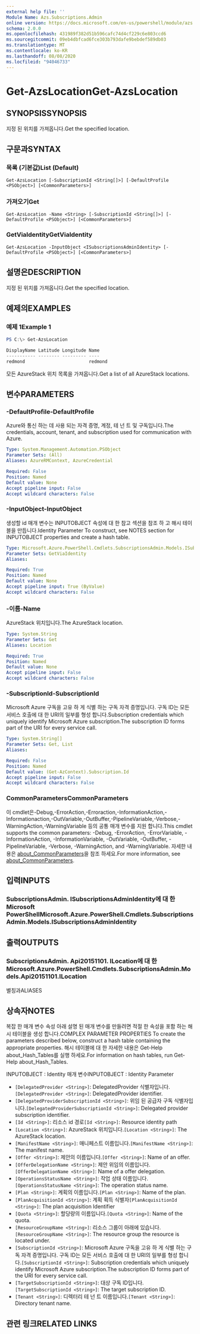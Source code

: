 ```yaml
---
external help file: ''
Module Name: Azs.Subscriptions.Admin
online version: https://docs.microsoft.com/en-us/powershell/module/azs.subscriptions.admin/get-azslocation
schema: 2.0.0
ms.openlocfilehash: 431989f382d51b596cafc74d4cf229c6e803ccd6
ms.sourcegitcommit: 09eb4dbfcad6fce303b793dafe9bebdef589db03
ms.translationtype: MT
ms.contentlocale: ko-KR
ms.lasthandoff: 08/08/2020
ms.locfileid: "94046733"
---
```

# <span data-ttu-id="a9705-101">Get-AzsLocation</span><span class="sxs-lookup"><span data-stu-id="a9705-101">Get-AzsLocation</span></span>

## <span data-ttu-id="a9705-102">SYNOPSIS</span><span class="sxs-lookup"><span data-stu-id="a9705-102">SYNOPSIS</span></span>
<span data-ttu-id="a9705-103">지정 된 위치를 가져옵니다.</span><span class="sxs-lookup"><span data-stu-id="a9705-103">Get the specified location.</span></span>

## <span data-ttu-id="a9705-104">구문과</span><span class="sxs-lookup"><span data-stu-id="a9705-104">SYNTAX</span></span>

### <span data-ttu-id="a9705-105">목록 (기본값)</span><span class="sxs-lookup"><span data-stu-id="a9705-105">List (Default)</span></span>
```
Get-AzsLocation [-SubscriptionId <String[]>] [-DefaultProfile <PSObject>] [<CommonParameters>]
```

### <span data-ttu-id="a9705-106">가져오기</span><span class="sxs-lookup"><span data-stu-id="a9705-106">Get</span></span>
```
Get-AzsLocation -Name <String> [-SubscriptionId <String[]>] [-DefaultProfile <PSObject>] [<CommonParameters>]
```

### <span data-ttu-id="a9705-107">GetViaIdentity</span><span class="sxs-lookup"><span data-stu-id="a9705-107">GetViaIdentity</span></span>
```
Get-AzsLocation -InputObject <ISubscriptionsAdminIdentity> [-DefaultProfile <PSObject>] [<CommonParameters>]
```

## <span data-ttu-id="a9705-108">설명은</span><span class="sxs-lookup"><span data-stu-id="a9705-108">DESCRIPTION</span></span>
<span data-ttu-id="a9705-109">지정 된 위치를 가져옵니다.</span><span class="sxs-lookup"><span data-stu-id="a9705-109">Get the specified location.</span></span>

## <span data-ttu-id="a9705-110">예제의</span><span class="sxs-lookup"><span data-stu-id="a9705-110">EXAMPLES</span></span>

### <span data-ttu-id="a9705-111">예제 1</span><span class="sxs-lookup"><span data-stu-id="a9705-111">Example 1</span></span>
```powershell
PS C:\> Get-AzsLocation

DisplayName Latitude Longitude Name   
----------- -------- --------- ----   
redmond                        redmond
```

<span data-ttu-id="a9705-112">모든 AzureStack 위치 목록을 가져옵니다.</span><span class="sxs-lookup"><span data-stu-id="a9705-112">Get a list of all AzureStack locations.</span></span>

## <span data-ttu-id="a9705-113">변수</span><span class="sxs-lookup"><span data-stu-id="a9705-113">PARAMETERS</span></span>

### <span data-ttu-id="a9705-114">-DefaultProfile</span><span class="sxs-lookup"><span data-stu-id="a9705-114">-DefaultProfile</span></span>
<span data-ttu-id="a9705-115">Azure와 통신 하는 데 사용 되는 자격 증명, 계정, 테 넌 트 및 구독입니다.</span><span class="sxs-lookup"><span data-stu-id="a9705-115">The credentials, account, tenant, and subscription used for communication with Azure.</span></span>

```yaml
Type: System.Management.Automation.PSObject
Parameter Sets: (All)
Aliases: AzureRMContext, AzureCredential

Required: False
Position: Named
Default value: None
Accept pipeline input: False
Accept wildcard characters: False

```

### <span data-ttu-id="a9705-116">-InputObject</span><span class="sxs-lookup"><span data-stu-id="a9705-116">-InputObject</span></span>
<span data-ttu-id="a9705-117">생성할 id 매개 변수는 INPUTOBJECT 속성에 대 한 참고 섹션을 참조 하 고 해시 테이블을 만듭니다.</span><span class="sxs-lookup"><span data-stu-id="a9705-117">Identity Parameter To construct, see NOTES section for INPUTOBJECT properties and create a hash table.</span></span>

```yaml
Type: Microsoft.Azure.PowerShell.Cmdlets.SubscriptionsAdmin.Models.ISubscriptionsAdminIdentity
Parameter Sets: GetViaIdentity
Aliases:

Required: True
Position: Named
Default value: None
Accept pipeline input: True (ByValue)
Accept wildcard characters: False

```

### <span data-ttu-id="a9705-118">-이름</span><span class="sxs-lookup"><span data-stu-id="a9705-118">-Name</span></span>
<span data-ttu-id="a9705-119">AzureStack 위치입니다.</span><span class="sxs-lookup"><span data-stu-id="a9705-119">The AzureStack location.</span></span>

```yaml
Type: System.String
Parameter Sets: Get
Aliases: Location

Required: True
Position: Named
Default value: None
Accept pipeline input: False
Accept wildcard characters: False

```

### <span data-ttu-id="a9705-120">-SubscriptionId</span><span class="sxs-lookup"><span data-stu-id="a9705-120">-SubscriptionId</span></span>
<span data-ttu-id="a9705-121">Microsoft Azure 구독을 고유 하 게 식별 하는 구독 자격 증명입니다. 구독 ID는 모든 서비스 호출에 대 한 URI의 일부를 형성 합니다.</span><span class="sxs-lookup"><span data-stu-id="a9705-121">Subscription credentials which uniquely identify Microsoft Azure subscription.The subscription ID forms part of the URI for every service call.</span></span>

```yaml
Type: System.String[]
Parameter Sets: Get, List
Aliases:

Required: False
Position: Named
Default value: (Get-AzContext).Subscription.Id
Accept pipeline input: False
Accept wildcard characters: False

```

### <span data-ttu-id="a9705-122">CommonParameters</span><span class="sxs-lookup"><span data-stu-id="a9705-122">CommonParameters</span></span>
<span data-ttu-id="a9705-123">이 cmdlet은-Debug,-ErrorAction,-Erroraction,-InformationAction,-Informationaction,-OutVariable,-OutBuffer,-PipelineVariable,-Verbose,-WarningAction,-WarningVariable 등의 공통 매개 변수를 지원 합니다.</span><span class="sxs-lookup"><span data-stu-id="a9705-123">This cmdlet supports the common parameters: -Debug, -ErrorAction, -ErrorVariable, -InformationAction, -InformationVariable, -OutVariable, -OutBuffer, -PipelineVariable, -Verbose, -WarningAction, and -WarningVariable.</span></span> <span data-ttu-id="a9705-124">자세한 내용은 [about_CommonParameters](http://go.microsoft.com/fwlink/?LinkID=113216)을 참조 하세요.</span><span class="sxs-lookup"><span data-stu-id="a9705-124">For more information, see [about_CommonParameters](http://go.microsoft.com/fwlink/?LinkID=113216).</span></span>

## <span data-ttu-id="a9705-125">입력</span><span class="sxs-lookup"><span data-stu-id="a9705-125">INPUTS</span></span>

### <span data-ttu-id="a9705-126">SubscriptionsAdmin. ISubscriptionsAdminIdentity에 대 한 Microsoft PowerShell</span><span class="sxs-lookup"><span data-stu-id="a9705-126">Microsoft.Azure.PowerShell.Cmdlets.SubscriptionsAdmin.Models.ISubscriptionsAdminIdentity</span></span>

## <span data-ttu-id="a9705-127">출력</span><span class="sxs-lookup"><span data-stu-id="a9705-127">OUTPUTS</span></span>

### <span data-ttu-id="a9705-128">SubscriptionsAdmin. Api20151101. ILocation에 대 한</span><span class="sxs-lookup"><span data-stu-id="a9705-128">Microsoft.Azure.PowerShell.Cmdlets.SubscriptionsAdmin.Models.Api20151101.ILocation</span></span>

<span data-ttu-id="a9705-129">별칭과</span><span class="sxs-lookup"><span data-stu-id="a9705-129">ALIASES</span></span>

## <span data-ttu-id="a9705-130">상속자</span><span class="sxs-lookup"><span data-stu-id="a9705-130">NOTES</span></span>

<span data-ttu-id="a9705-131">복잡 한 매개 변수 속성 아래 설명 된 매개 변수를 만들려면 적절 한 속성을 포함 하는 해시 테이블을 생성 합니다.</span><span class="sxs-lookup"><span data-stu-id="a9705-131">COMPLEX PARAMETER PROPERTIES To create the parameters described below, construct a hash table containing the appropriate properties.</span></span> <span data-ttu-id="a9705-132">해시 테이블에 대 한 자세한 내용은 Get-Help about_Hash_Tables를 실행 하세요.</span><span class="sxs-lookup"><span data-stu-id="a9705-132">For information on hash tables, run Get-Help about_Hash_Tables.</span></span>

<span data-ttu-id="a9705-133">INPUTOBJECT <ISubscriptionsAdminIdentity> : Identity 매개 변수</span><span class="sxs-lookup"><span data-stu-id="a9705-133">INPUTOBJECT <ISubscriptionsAdminIdentity>: Identity Parameter</span></span>
  - <span data-ttu-id="a9705-134">`[DelegatedProvider <String>]`: DelegatedProvider 식별자입니다.</span><span class="sxs-lookup"><span data-stu-id="a9705-134">`[DelegatedProvider <String>]`: DelegatedProvider identifier.</span></span>
  - <span data-ttu-id="a9705-135">`[DelegatedProviderSubscriptionId <String>]`: 위임 된 공급자 구독 식별자입니다.</span><span class="sxs-lookup"><span data-stu-id="a9705-135">`[DelegatedProviderSubscriptionId <String>]`: Delegated provider subscription identifier.</span></span>
  - <span data-ttu-id="a9705-136">`[Id <String>]`: 리소스 id 경로</span><span class="sxs-lookup"><span data-stu-id="a9705-136">`[Id <String>]`: Resource identity path</span></span>
  - <span data-ttu-id="a9705-137">`[Location <String>]`: AzureStack 위치입니다.</span><span class="sxs-lookup"><span data-stu-id="a9705-137">`[Location <String>]`: The AzureStack location.</span></span>
  - <span data-ttu-id="a9705-138">`[ManifestName <String>]`: 매니페스트 이름입니다.</span><span class="sxs-lookup"><span data-stu-id="a9705-138">`[ManifestName <String>]`: The manifest name.</span></span>
  - <span data-ttu-id="a9705-139">`[Offer <String>]`: 제안의 이름입니다.</span><span class="sxs-lookup"><span data-stu-id="a9705-139">`[Offer <String>]`: Name of an offer.</span></span>
  - <span data-ttu-id="a9705-140">`[OfferDelegationName <String>]`: 제안 위임의 이름입니다.</span><span class="sxs-lookup"><span data-stu-id="a9705-140">`[OfferDelegationName <String>]`: Name of a offer delegation.</span></span>
  - <span data-ttu-id="a9705-141">`[OperationsStatusName <String>]`: 작업 상태 이름입니다.</span><span class="sxs-lookup"><span data-stu-id="a9705-141">`[OperationsStatusName <String>]`: The operation status name.</span></span>
  - <span data-ttu-id="a9705-142">`[Plan <String>]`: 계획의 이름입니다.</span><span class="sxs-lookup"><span data-stu-id="a9705-142">`[Plan <String>]`: Name of the plan.</span></span>
  - <span data-ttu-id="a9705-143">`[PlanAcquisitionId <String>]`: 계획 획득 식별자</span><span class="sxs-lookup"><span data-stu-id="a9705-143">`[PlanAcquisitionId <String>]`: The plan acquisition Identifier</span></span>
  - <span data-ttu-id="a9705-144">`[Quota <String>]`: 할당량의 이름입니다.</span><span class="sxs-lookup"><span data-stu-id="a9705-144">`[Quota <String>]`: Name of the quota.</span></span>
  - <span data-ttu-id="a9705-145">`[ResourceGroupName <String>]`: 리소스 그룹이 아래에 있습니다.</span><span class="sxs-lookup"><span data-stu-id="a9705-145">`[ResourceGroupName <String>]`: The resource group the resource is located under.</span></span>
  - <span data-ttu-id="a9705-146">`[SubscriptionId <String>]`: Microsoft Azure 구독을 고유 하 게 식별 하는 구독 자격 증명입니다. 구독 ID는 모든 서비스 호출에 대 한 URI의 일부를 형성 합니다.</span><span class="sxs-lookup"><span data-stu-id="a9705-146">`[SubscriptionId <String>]`: Subscription credentials which uniquely identify Microsoft Azure subscription.The subscription ID forms part of the URI for every service call.</span></span>
  - <span data-ttu-id="a9705-147">`[TargetSubscriptionId <String>]`: 대상 구독 ID입니다.</span><span class="sxs-lookup"><span data-stu-id="a9705-147">`[TargetSubscriptionId <String>]`: The target subscription ID.</span></span>
  - <span data-ttu-id="a9705-148">`[Tenant <String>]`: 디렉터리 테 넌 트 이름입니다.</span><span class="sxs-lookup"><span data-stu-id="a9705-148">`[Tenant <String>]`: Directory tenant name.</span></span>

## <span data-ttu-id="a9705-149">관련 링크</span><span class="sxs-lookup"><span data-stu-id="a9705-149">RELATED LINKS</span></span>


